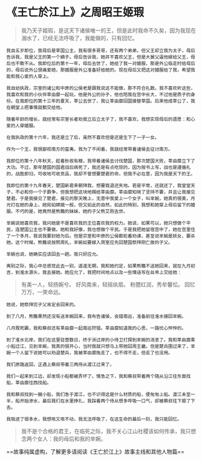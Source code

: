 # 《王亡於江上》之周昭王姬瑕
>我乃天子姬瑕，是这天下诸侯唯一的王，但是此时我命不久矣，因为我现在溺水了，已经无法呼吸了，我能做的，只有回忆。

``我自五岁即位，我母后是莘国公主，我有很多哥哥，还有两个弟弟，但父王却立我为太子，母后告诉我，我是父王的第一个嫡子。母后告诉我，她并不喜欢父王，但是大舅父逼他嫁给父王，母后也不敢不从。我即位后的第十一年，母后去世了，她给了我一对婚服，那是外公临走时给母后的，母后说外公很痛爱她，那婚服是外公准备好给她的。现在母后又把这对婚服给了我，希望我能和我心爱的人穿上。
``

``
我自幼执政，宗室的诸公和中原的公侯老是跟我说这不能做，那不符合礼数。我不喜欢听这些，我喜欢和我的小伙伴莘由靡一起玩，他是外公的孙子，他也陪我在宫中长大，不过他是质子的身份。在我即位的第十三年的夏天，莘公去世了，我让莘由靡回国接替莘国。后来他成莘公了，我在朝堂上把事情就都交给他。
``

``
随着年龄的增长，就经常有宗室长者劝我立后立太子了，我不喜欢，我想实现母后的遗愿：和心爱的人穿婚服。
``

``
在我执政的第十六年，我还是立了后，虽然不喜欢但是还是生下了一子一女。
``

``
作为一个王，我很鄙视南方的蛮夷，我为了不闲着，我就经常带着诸侯去征讨南方。
``

``
我即位的第十八年秋天，趁着秋收有粮，我带着诸侯去讨伐楚国，那次楚国大败，莘由靡立下了大功。不过，那年楚国的国君战后病死了，我还是有点吃惊的，因为按书上写，战也是遵循礼的，战胜即归，可收地可收贡品，我却不曾想要楚君的命，但我不必在意，因为我是天下的王。
``

``
我即位的第十九年春天，楚国新君来朝拜我，想要我退还失地。若是平常，还就还了，我堂堂天子，不必和你一个子爵争，但我想把这块地赐给莘由靡。莘由靡知晓了坚持不要，并且让我接见楚君。于是我接见了楚君，接见的那天晚上，无意中我爱上一个女子，叫芈婉，她真的很美，月光打在她的身上，她宛如嫦娥一般，但又如此的自然，如此的特别，我想和她穿上母后留下的婚服。不巧的是，她竟然是熊黵的妹妹，她的子父熊艾刚去世。
``

``
芈婉说她喜欢我，我问她是不是喜欢我的王位喜欢我的权力。她说，如果可以，她只想做个平民，连楚国公主也不要做。她和我好像，我也想做个平民。于是我把她留宿宫中了，她在宫里住了一个多月，我说我要封她为后。但是宗室和中原的公侯都轮番劝谏，甚至说芈婉是妖女，要杀她。这个时候，熊黵说按照周礼，芈婉如要嫁入周室应先回楚国祭拜刚亡故的子父。
``

``
芈婉也说，她确实应该回去一趟。我只好应允。
``

``
离别之际，我心中总感觉此去一别，遥遥无期，我和她约定，如果熊黵不送她回来，就在九月初吉，到淮水源头，我去接她。她应允了，我把时间地点以及一些情话写在丝帛上交给她：
``
>有美一人，轻扬婉兮。
好风南来，轻摇纨扇。
粉腮红润，秀牟馨忪。
回忆万万，一笑命远。

``
她说，她祭拜完子父肯定会回来的。
``

``
到了八月，熊黵果然还没有送芈婉回来，我布告诸侯，会猎南巡，准备前往淮水接回芈婉。
``

``
八月既死霸，我和蔡叔还有莘由靡一起南巡狩猎。莘由靡知道我的心思，一路忧心忡忡的。
``

``
到了淮水北岸，我们在这里驻营数日，终于派过岸的小侍卫打探到芈婉的消息了。我和莘由靡乘小船过江，见到芈婉，我真的很开心，当时我就只想马上带她回周王畿。但是楚兵围过来了，芈婉一个人留下说她可以劝退楚兵，我被莘由靡拖走了，也不得不走，但走了也没用。
``

``
我们原路返回，正遇上蔡叔带着三两侍从渡江过来了。
``

``
我们一起来到江边，却发现小船都被弄坏了。情急之下，我和蔡叔带着两个随从沿江往东面找船，莘由靡往西找船。
``

``
我和蔡叔找到一艘小船，我们急于渡江，也不识得这是什么材质的船，便匆匆上船。渡江未至一半，船开始渗水，最后我们在水里挣扎，我踩着两个侍从想多呼吸一口气，却被蔡叔往下摁了下去。
``

``
我吸进了很多水，我想咳又咳不动，我无法呼吸了，在这生命的最后一刻，我只能回忆。
``

>我不是个合格的君王，在临死之际，我不关心江山社稷该如何传承，我只想念两个女人：我的母后和我的芈婉。

==故事纯属虚构，了解更多请阅读《王亡於江上》故事主线和其他人物篇==

